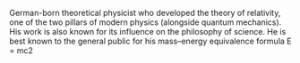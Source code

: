 German-born theoretical physicist who developed the theory of relativity, one of the two pillars of modern physics (alongside quantum mechanics). His work is also known for its influence on the philosophy of science. He is best known to the general public for his mass–energy equivalence formula E = mc2